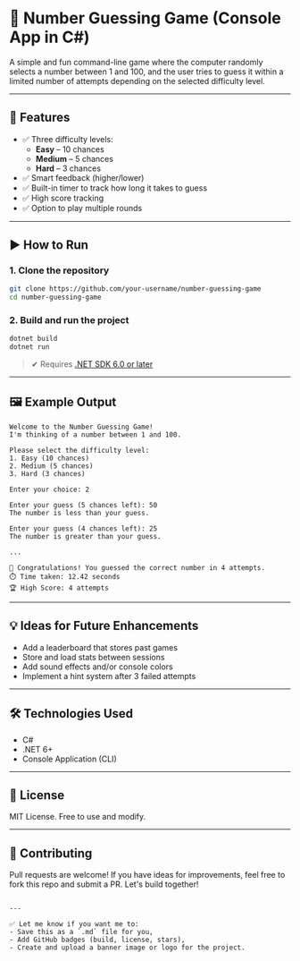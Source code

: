 
# 🎯 Number Guessing Game (Console App in C#)

A simple and fun command-line game where the computer randomly selects a number between 1 and 100, and the user tries to guess it within a limited number of attempts depending on the selected difficulty level.

---

## 🧩 Features

- ✅ Three difficulty levels:  
  - **Easy**   – 10 chances  
  - **Medium** – 5 chances  
  - **Hard**   – 3 chances
- ✅ Smart feedback (higher/lower)
- ✅ Built-in timer to track how long it takes to guess
- ✅ High score tracking
- ✅ Option to play multiple rounds

---

## ▶️ How to Run

### 1. Clone the repository

```bash
git clone https://github.com/your-username/number-guessing-game
cd number-guessing-game
```

### 2. Build and run the project

```bash
dotnet build
dotnet run
```

> ✔ Requires [.NET SDK 6.0 or later](https://dotnet.microsoft.com/download)

---

## 🖼 Example Output

```
Welcome to the Number Guessing Game!
I'm thinking of a number between 1 and 100.

Please select the difficulty level:
1. Easy (10 chances)
2. Medium (5 chances)
3. Hard (3 chances)

Enter your choice: 2

Enter your guess (5 chances left): 50
The number is less than your guess.

Enter your guess (4 chances left): 25
The number is greater than your guess.

...

🎉 Congratulations! You guessed the correct number in 4 attempts.
⏱️ Time taken: 12.42 seconds
🏆 High Score: 4 attempts
```

---

## 💡 Ideas for Future Enhancements

- Add a leaderboard that stores past games
- Store and load stats between sessions
- Add sound effects and/or console colors
- Implement a hint system after 3 failed attempts

---

## 🛠 Technologies Used

- C#
- .NET 6+
- Console Application (CLI)

---

## 📜 License

MIT License. Free to use and modify.

---

## 🤝 Contributing

Pull requests are welcome! If you have ideas for improvements, feel free to fork this repo and submit a PR. Let's build together!
```

---

✅ Let me know if you want me to:
- Save this as a `.md` file for you,
- Add GitHub badges (build, license, stars),
- Create and upload a banner image or logo for the project.